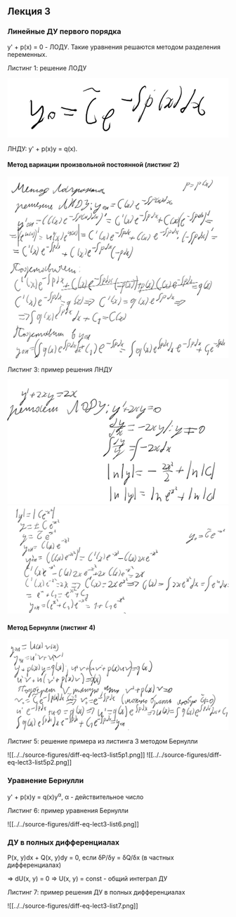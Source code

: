 ## Лекция 3

### Линейные ДУ первого порядка

y' + p(x) = 0 - ЛОДУ. Такие уравнения решаются методом разделения переменных.

Листинг 1: решение ЛОДУ

<img src=../../source-figures/diff-eq-lect3-list1.png>

ЛНДУ: y' + p(x)y = q(x).

#### Метод вариации произвольной постоянной (листинг 2)

<img src=../../source-figures/diff-eq-lect3-list2.png>

Листинг 3: пример решения ЛНДУ

<img src=../../source-figures/diff-eq-lect3-list3p1.png>
<img src=../../source-figures/diff-eq-lect3-list3p2.png>

#### Метод Бернулли (листинг 4)

<img src=../../source-figures/diff-eq-lect3-list4.png>

Листинг 5: решение примера из листинга 3 методом Бернулли

![[../../source-figures/diff-eq-lect3-list5p1.png]]
![[../../source-figures/diff-eq-lect3-list5p2.png]]

### Уравнение Бернулли

y' + p(x)y = q(x)y<sup>&#945;</sup>, &#945; - действительное число

Листинг 6: пример уравнения Бернулли

![[../../source-figures/diff-eq-lect3-list6.png]]

### ДУ в полных дифференциалах

P(x, y)dx + Q(x, y)dy = 0, если <a>&delta;</a>P/<a>&delta;</a>y = <a>&delta;</a>Q/<a>&delta;</a>x (в частных дифференциалах)

=> dU(x, y) = 0 => U(x, y) = const - общий интеграл ДУ
	
Листинг 7: пример решения ДУ в полных дифференциалах

![[../../source-figures/diff-eq-lect3-list7.png]]